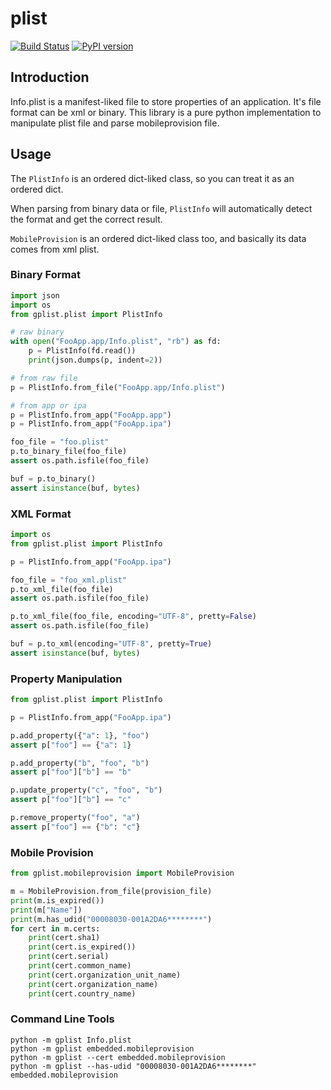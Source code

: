 # plist

[![Build Status](https://travis-ci.org/guyingzhao/gplist.svg?branch=master)](https://travis-ci.org/guyingzhao/gplist)
[![PyPI version](https://badge.fury.io/py/gplist.svg)](https://pypi.python.org/pypi/gplist/)

## Introduction

Info.plist is a manifest-liked file to store properties of an application. It's file format can be xml or binary. This library is a pure python implementation to manipulate plist file and parse mobileprovision file.

## Usage

The `PlistInfo` is an ordered dict-liked class, so you can treat it as an ordered dict.

When parsing from binary data or file, `PlistInfo` will automatically detect the format and get the correct result.

`MobileProvision` is an ordered dict-liked class too, and basically its data comes from xml plist.

### Binary Format

```python
import json
import os
from gplist.plist import PlistInfo

# raw binary
with open("FooApp.app/Info.plist", "rb") as fd:
    p = PlistInfo(fd.read())
    print(json.dumps(p, indent=2))

# from raw file
p = PlistInfo.from_file("FooApp.app/Info.plist")

# from app or ipa
p = PlistInfo.from_app("FooApp.app")
p = PlistInfo.from_app("FooApp.ipa")

foo_file = "foo.plist"
p.to_binary_file(foo_file)
assert os.path.isfile(foo_file)

buf = p.to_binary()
assert isinstance(buf, bytes)
```

### XML Format

```python
import os
from gplist.plist import PlistInfo

p = PlistInfo.from_app("FooApp.ipa")

foo_file = "foo_xml.plist"
p.to_xml_file(foo_file)
assert os.path.isfile(foo_file)

p.to_xml_file(foo_file, encoding="UTF-8", pretty=False)
assert os.path.isfile(foo_file)

buf = p.to_xml(encoding="UTF-8", pretty=True)
assert isinstance(buf, bytes)
```

### Property Manipulation

```python
from gplist.plist import PlistInfo

p = PlistInfo.from_app("FooApp.ipa")

p.add_property({"a": 1}, "foo")
assert p["foo"] == {"a": 1}

p.add_property("b", "foo", "b")
assert p["foo"]["b"] == "b"

p.update_property("c", "foo", "b")
assert p["foo"]["b"] == "c"

p.remove_property("foo", "a")
assert p["foo"] == {"b": "c"}
```

### Mobile Provision

```python
from gplist.mobileprovision import MobileProvision

m = MobileProvision.from_file(provision_file)
print(m.is_expired())
print(m["Name"])
print(m.has_udid("00008030-001A2DA6********")
for cert in m.certs:
    print(cert.sha1)
    print(cert.is_expired())
    print(cert.serial)
    print(cert.common_name)
    print(cert.organization_unit_name)
    print(cert.organization_name)
    print(cert.country_name)
```

### Command Line Tools

```shell
python -m gplist Info.plist
python -m gplist embedded.mobileprovision
python -m gplist --cert embedded.mobileprovision
python -m gplist --has-udid "00008030-001A2DA6********" embedded.mobileprovision
```

